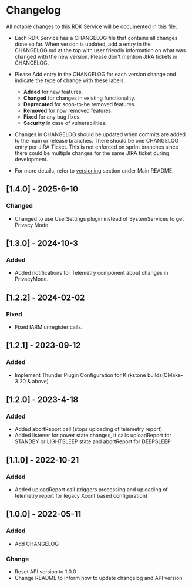 # Changelog

All notable changes to this RDK Service will be documented in this file.

* Each RDK Service has a CHANGELOG file that contains all changes done so far. When version is updated, add a entry in the CHANGELOG.md at the top with user friendly information on what was changed with the new version. Please don't mention JIRA tickets in CHANGELOG. 

* Please Add entry in the CHANGELOG for each version change and indicate the type of change with these labels:
    * **Added** for new features.
    * **Changed** for changes in existing functionality.
    * **Deprecated** for soon-to-be removed features.
    * **Removed** for now removed features.
    * **Fixed** for any bug fixes.
    * **Security** in case of vulnerabilities.

* Changes in CHANGELOG should be updated when commits are added to the main or release branches. There should be one CHANGELOG entry per JIRA Ticket. This is not enforced on sprint branches since there could be multiple changes for the same JIRA ticket during development. 

* For more details, refer to [versioning](https://github.com/rdkcentral/rdkservices#versioning) section under Main README.

## [1.4.0] - 2025-6-10
### Changed
- Changed to use UserSettings plugin instead of SystemServices to get Privacy Mode.

## [1.3.0] - 2024-10-3
### Added
- Added notifications for Telemetry component about changes in PrivacyMode.

## [1.2.2] - 2024-02-02
### Fixed
- Fixed IARM unregister calls.

## [1.2.1] - 2023-09-12
### Added
- Implement Thunder Plugin Configuration for Kirkstone builds(CMake-3.20 & above)

## [1.2.0] - 2023-4-18
### Added
- Added abortReport call (stops uploading of telemetry report)
- Added listener for power state changes, it calls uploadReport for STANDBY or LIGHTSLEEP state and abortReport for DEEPSLEEP.

## [1.1.0] - 2022-10-21
### Added
- Added uploadReport call (triggers processing and uploading of telemetry report for legacy Xconf based configuration)

## [1.0.0] - 2022-05-11
### Added
- Add CHANGELOG

### Change
- Reset API version to 1.0.0
- Change README to inform how to update changelog and API version
